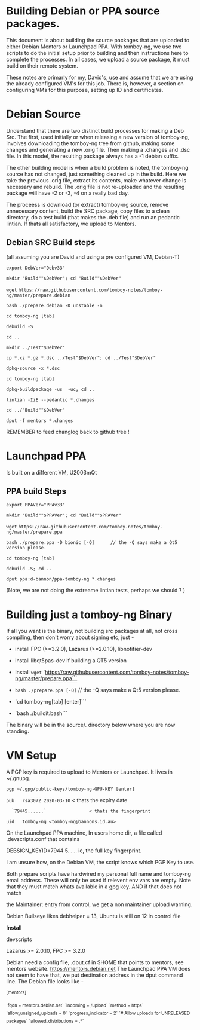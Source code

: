 Building Debian or PPA source packages.
===========



This document is about building the source packages that are uploaded to either Debian Mentors or Launchpad PPA. With tomboy-ng, we use two scripts to do the initial setup prior to building and then instructions here to complete the processes. In all cases, we upload a source package, it must build on their remote system.



These notes are primarly for my, David's, use and assume that we are using the already configured VM's for this job. There is, however, a section on configuring VMs for this purpose, setting up ID and certificates.



**Debian Source**
========
Understand that there are two distinct build processes for making a Deb Src. The first, used initially or when releasing a new version of tomboy-ng, involves downloading the tomboy-ng tree from github, making some changes and generating a new .orig file. Then making a .changes and .dsc file. In this model, the resulting package always has a -1 debian suffix.



The other building model is when a build problem is noted, the tomboy-ng source has not changed, just something cleaned up in the build.  Here we take the previous .orig file, extract its contents, make whatever change is necessary and rebuild. The .orig file is not re-uploaded and the resulting package will have -2 or -3, -4 on a really bad day.



The proceess is download (or extract) tomboy-ng source, remove unnecessary content, build the SRC package, copy files to a clean directory, do a test build (that makes the .deb file) and run an pedantic lintian. If thats all satisfactory, we upload to Mentors.



**Debian SRC Build steps**
--------
(all assuming you are David and using a pre configured VM, Debian-T)



`export DebVer="Debv33"`

`mkdir "Build""$DebVer"; cd "Build""$DebVer"`

`wget` `https://raw.githubusercontent.com/tomboy-notes/tomboy-ng/master/prepare.debian`

`bash ./prepare.debian -D unstable -n`

`cd tomboy-ng [tab]`

`debuild -S`

`cd ..`



`mkdir ../Test"$DebVer"`

`cp *.xz *.gz *.dsc ../Test"$DebVer"; cd ../Test"$DebVer"`

`dpkg-source -x *.dsc`

`cd tomboy-ng [tab]`

`dpkg-buildpackage -us  -uc; cd ..`

`lintian -IiE --pedantic *.changes`



`cd ../"Build""$DebVer"`

`dput -f mentors *.changes`



REMEMBER to feed changlog back to github tree !



**Launchpad PPA**
========
Is built on a different VM, U2003mQt



**PPA build Steps**
--------
`export PPAVer="PPAv33"`

`mkdir "Build""$PPAVer"; cd "Build""$PPAVer"`

`wget` `https://raw.githubusercontent.com/tomboy-notes/tomboy-ng/master/prepare.ppa`

`bash ./prepare.ppa -D bionic [-Q]      // the -Q says make a Qt5 version please.`

`cd tomboy-ng [tab]`

`debuild -S; cd ..`

`dput ppa:d-bannon/ppa-tomboy-ng *.changes`



(Note, we are not doing the extreame lintian tests, perhaps we should ? )



**Building just a tomboy-ng Binary**
========
If all you want is the binary, not building src packages at all, not cross compiling, then don't worry about signing etc, just -

* install FPC (>=3.2.0),  Lazarus (>=2.0.10), libnotifier-dev

* install libqt5pas-dev if building a QT5 version

* Install `wget` `https://raw.githubusercontent.com/tomboy-notes/tomboy-ng/master/prepare.ppa```

* `bash ./prepare.ppa [-Q]`      // the -Q says make a Qt5 version please.

* `cd tomboy-ng[tab] [enter]```

* `bash ./buildit.bash```

The binary will be in the source/. directory below where you are now standing.



**VM Setup**
========
A PGP key is required to upload to Mentors or Launchpad. It lives in ~/.gnupg. 

`pgp ~/.gpg/public-keys/tomboy-ng-GPU-KEY [enter]`

`pub   rsa3072 2020-03-10`         < thats the expiry date

      `79445......`                < thats the fingerprint

`uid   tomboy-ng <tomboy-ng@bannons.id.au>`



On the Launchpad PPA machine, In users home dir, a file called .devscripts.conf that contains 

DEBSIGN_KEYID=7944 5......   ie, the full key fingerprint.



I am unsure how, on the Debian VM, the script knows which PGP Key to use.



Both prepare scripts have hardwired my personal full name and tomboy-ng email address. These will only be used if relevent env vars are empty. Note that they must match whats available in a gpg key. AND if that does not match

the Maintainer: entry from control, we get a non maintainer upload warning.



Debian Bullseye likes debhelper = 13, Ubuntu is still on 12 in control file



**Install** 

devscripts

Lazarus >= 2.0.10, FPC >= 3.2.0



Debian  need a config file, .dput.cf in $HOME that points to mentors, see mentors website. https://mentors.debian.net  The Launchpad PPA VM does not seem to have that, we put destination address in the dput command line.  The Debian file looks like -

<sub><monospace>[mentors]`</sub></html>

<html><sub>`fqdn = mentors.debian.net`</sub></html>

<html><sub>`incoming = /upload`</sub></html>

<html><sub>`method = https`</sub></html>

<html><sub>`allow_unsigned_uploads = 0`</sub></html>

<html><sub>`progress_indicator = 2`</sub></html>

<html><sub>`# Allow uploads for UNRELEASED packages`</sub></html>

<html><sub>`allowed_distributions = .*`</sub>




